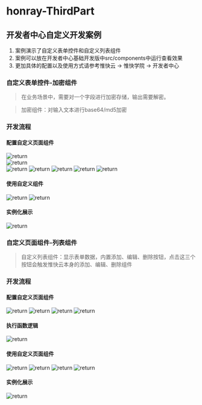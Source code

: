# honray-ThirdPart
## 开发者中心自定义开发案例
1. 案例演示了自定义表单控件和自定义列表组件
2. 案例可以放在开发者中心基础开发版中src/components中运行查看效果
3. 更加具体的配置以及使用方式请参考惟快云 -> 惟快学院 -> 开发者中心

### 自定义表单控件-加密组件
> 在业务场景中，需要对一个字段进行加密存储，输出需要解密。

> 加密组件：对输入文本进行base64/md5加密

### 开发流程
#### 配置自定义页面组件
 ![return](./src/field1.jpg)    
 ![return](./src/field2.jpg)  
 ![return](./src/field3.jpg)
 ![return](./src/field4.jpg)
 ![return](./src/field5.jpg)
 ![return](./src/field6.jpg)
 ![return](./src/field7.jpg)
#### 使用自定义组件
 ![return](./src/field8.jpg)
 ![return](./src/field9.jpg)
#### 实例化展示
 ![return](./src/field10.jpg)

### 自定义页面组件-列表组件
> 自定义列表组件：显示表单数据，内置添加、编辑、删除按钮，点击这三个按钮会触发惟快云本身的添加、编辑、删除组件

### 开发流程
#### 配置自定义页面组件
![return](./src/deal1.jpg)
![return](./src/deal2.jpg)
![return](./src/deal3.jpg)
![return](./src/deal4.jpg)
#### 执行函数逻辑
![return](./src/deal9.jpg)
#### 使用自定义页面组件
![return](./src/deal5.jpg)
![return](./src/deal6.jpg)
![return](./src/deal7.jpg)
![return](./src/deal8.jpg)
#### 实例化展示
![return](./src/deal11.jpg)
 


